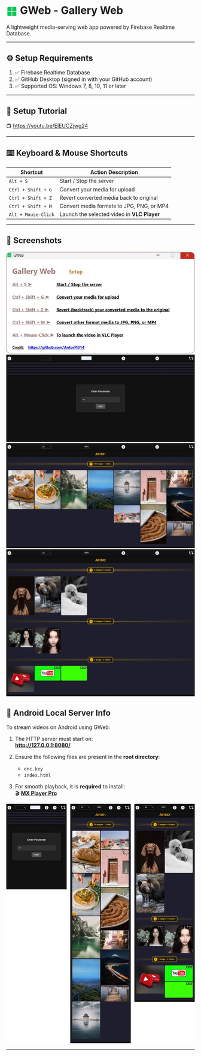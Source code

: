 <h1><img src="https://raw.githubusercontent.com/AntorPi314/GWeb/main/Screenshot/icon.svg" width="30" style="vertical-align: middle;"/> GWeb - Gallery Web</h1>

A lightweight media-serving web app powered by Firebase Realtime Database.

---

## ⚙️ Setup Requirements

1. ✅ Firebase Realtime Database  
2. ✅ GitHub Desktop (signed in with your GitHub account)  
3. ✅ Supported OS: Windows 7, 8, 10, 11 or later

---

## 🎥 Setup Tutorial

📺 <a href="https://youtu.be/ElEUCZjwg24" target="_blank">https://youtu.be/ElEUCZjwg24</a>


---

## ⌨️ Keyboard & Mouse Shortcuts

| Shortcut                | Action Description                                      |
|-------------------------|----------------------------------------------------------|
| `Alt + S`              | Start / Stop the server                                  |
| `Ctrl + Shift + G`     | Convert your media for upload                            |
| `Ctrl + Shift + Z`     | Revert converted media back to original                  |
| `Ctrl + Shift + M`     | Convert media formats to JPG, PNG, or MP4                |
| `Alt + Mouse-Click`    | Launch the selected video in **VLC Player**              |

---

## 📸 Screenshots

![Screenshot 1](https://raw.githubusercontent.com/AntorPi314/GWeb/main/Screenshot/s1.png)
![Screenshot 2](https://raw.githubusercontent.com/AntorPi314/GWeb/main/Screenshot/s2.jpg)
![Screenshot 3](https://raw.githubusercontent.com/AntorPi314/GWeb/main/Screenshot/s3.jpg)
![Screenshot 4](https://raw.githubusercontent.com/AntorPi314/GWeb/main/Screenshot/s4.jpg)


## 📱 Android Local Server Info

To stream videos on Android using GWeb:

1. The HTTP server must start on:  
   **http://127.0.0.1:8080/**

2. Ensure the following files are present in the **root directory**:
   - `enc.key`
   - `index.html`

3. For smooth playback, it is **required** to install:  
   🎬 **[MX Player Pro](https://play.google.com/store/apps/details?id=com.mxtech.videoplayer.pro)**

![Screenshot 5](https://raw.githubusercontent.com/AntorPi314/GWeb/main/Screenshot/s5.png)

---



